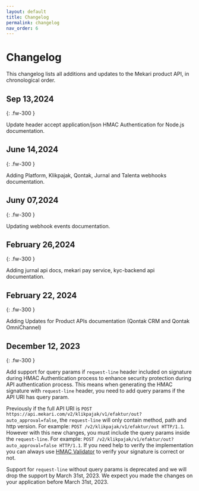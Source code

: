 ```yaml
---
layout: default
title: Changelog
permalink: changelog
nav_order: 6
---
```

# Changelog

This changelog lists all additions and updates to the Mekari product API, in chronological order.

## Sep 13,2024

{: .fw-300 }

Update header accept application/json HMAC Authentication for Node.js documentation.

## June 14,2024

{: .fw-300 }

Adding Platform, Klikpajak, Qontak, Jurnal and Talenta webhooks documentation.

## Juny 07,2024

{: .fw-300 }

Updating webhook events documentation.

## February 26,2024

{: .fw-300 }

Adding jurnal api docs, mekari pay service, kyc-backend api documentation.


## February 22, 2024

{: .fw-300 }

Adding Updates for Product APIs documentation (Qontak CRM and Qontak OmniChannel)

## December 12, 2023

{: .fw-300 }

Add support for query params if `request-line` header included on signature during HMAC Authentication process to enhance security protection during API authentication process. This means when generating the HMAC signature with `request-line` header, you need to add query params if the API URI has query param.

Previously if the full API URI is `POST https://api.mekari.com/v2/klikpajak/v1/efaktur/out?auto_approval=false`, the `request-line` will only contain method, path and http version. For example: `POST /v2/klikpajak/v1/efaktur/out HTTP/1.1`. However with this new changes, you must include the query params inside the `request-line`. For example: `POST /v2/klikpajak/v1/efaktur/out?auto_approval=false HTTP/1.1`. If you need help to verify the implementation you can always use [HMAC Validator](https://developers.mekari.com/dashboard/hmac-validator) to verify your signature is correct or not.

Support for `request-line` without query params is deprecated and we will drop the support by March 31st, 2023. We expect you made the changes on your application before March 31st, 2023.
